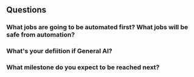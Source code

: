 ## Questions

### What jobs are going to be automated first? What jobs will be safe from automation?

### What's your defiition if General AI?

### What milestone do you expect to be reached next?
